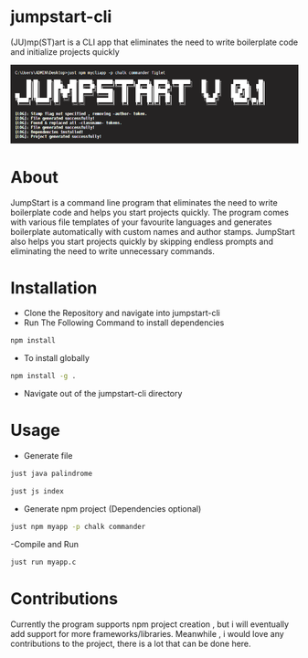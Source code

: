 # jumpstart-cli
 (JU)mp(ST)art is a CLI app that eliminates the need to write boilerplate code and initialize projects quickly

 ![](img/show1.png)

# About
  JumpStart is a command line program that eliminates the need to write boilerplate code and helps you start projects quickly.
  The program comes with various file templates of your favourite languages and generates boilerplate automatically with custom names and author stamps.
  JumpStart also helps you start projects quickly by skipping endless prompts and eliminating the need to write unnecessary commands.


# Installation
- Clone the Repository and navigate into jumpstart-cli
- Run The Following Command to install dependencies
 ```sh
 npm install
 ```
- To install globally
 ```sh
 npm install -g .
 ```
- Navigate out of the jumpstart-cli directory

# Usage
- Generate file
```sh
just java palindrome
```
```sh
just js index
```

- Generate npm project (Dependencies optional)
```sh
just npm myapp -p chalk commander
```

-Compile and Run
```sh
just run myapp.c
```


# Contributions
Currently the program supports npm project creation , but i will eventually add support for more frameworks/libraries. Meanwhile , i would love any contributions to the project, there is a lot that can be done here.
